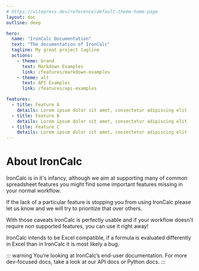 ```yaml
---
# https://vitepress.dev/reference/default-theme-home-page
layout: doc
outline: deep

hero:
  name: "IronCalc Documentation"
  text: "The documentation of IronCalc"
  tagline: My great project tagline
  actions:
    - theme: brand
      text: Markdown Examples
      link: /features/markdown-examples
    - theme: alt
      text: API Examples
      link: /features/api-examples

features:
  - title: Feature A
    details: Lorem ipsum dolor sit amet, consectetur adipiscing elit
  - title: Feature B
    details: Lorem ipsum dolor sit amet, consectetur adipiscing elit
  - title: Feature C
    details: Lorem ipsum dolor sit amet, consectetur adipiscing elit
---
```


# About IronCalc

IronCalc is in it's infancy, although we aim at supporting many of common spreadsheet features you might find some important features missing in your normal workflow.

If the lack of a particular feature is stopping you from using IronCalc please let us know and we will try to prioritize that over others.

With those caveats IronCalc is perfectly usable and if your workflow doesn't require non supported features, you can use it right away!

IronCalc intends to be Excel compatible, if a formula is evaluated differently in Excel than in IronCalc it is most likely a bug.

::: warning
You’re looking at IronCalc’s end-user documentation. For more dev-focused docs, take a look at our API docs or Python docs.
:::
